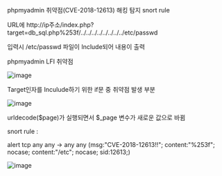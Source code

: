phpmyadmin 취약점(CVE-2018-12613) 해킹 탐지 snort rule

URL에 http://ip주소/index.php?target=db_sql.php%253f/../../../../../../../../etc/passwd

입력시 /etc/passwd 파일이 Include되어 내용이 출력

phpmyadmin LFI 취약점

![image](https://user-images.githubusercontent.com/52124043/61450905-1b035280-a993-11e9-84dc-19a0e933f946.png)

Target인자를 Inculude하기 위한 if문 중 취약점 발생 부분

![image](https://user-images.githubusercontent.com/52124043/61451540-9ca7b000-a994-11e9-9337-cf8d0f07554d.png)

urldecode($page)가 실행되면서 $_page 변수가 새로운 값으로 바뀜

snort rule : 

alert tcp any any -> any any (msg:"CVE-2018-12613!!"; content:"%253f"; nocase; content:"/etc"; nocase; sid:12613;)

![image](https://user-images.githubusercontent.com/52124043/61451896-7b938f00-a995-11e9-8d89-0a8da2104bed.png)
